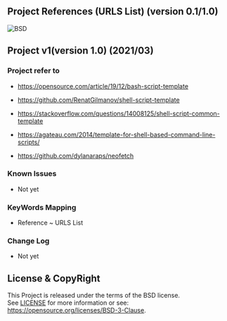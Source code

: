 
Project References (URLS List)
(version 0.1/1.0)
-----------------------------

![BSD](https://img.shields.io/badge/License-BSD3-blue.svg)


## Project v1(version 1.0) (2021/03)

### Project refer to
- https://opensource.com/article/19/12/bash-script-template
- https://github.com/RenatGilmanov/shell-script-template
- https://stackoverflow.com/questions/14008125/shell-script-common-template
- https://agateau.com/2014/template-for-shell-based-command-line-scripts/

- https://github.com/dylanaraps/neofetch


### Known Issues
- Not yet

### KeyWords Mapping
- Reference ~ URLS List

### Change Log
- Not yet

## License & CopyRight
This Project is released under the terms of the BSD license.  
See [LICENSE](LICENSE) for more information or see:  
https://opensource.org/licenses/BSD-3-Clause.
